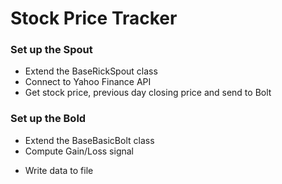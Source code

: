 # Stock Price Tracker

### Set up the Spout
 * Extend the BaseRickSpout class
 * Connect to Yahoo Finance API
 * Get stock price, previous day closing price and send to Bolt
 
 
 ### Set up the Bold
  * Extend the BaseBasicBolt class
  * Compute Gain/Loss signal
  - Write data to file
